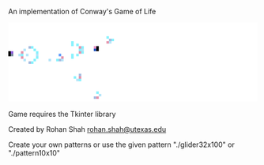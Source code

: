 An implementation of Conway's Game of Life

![alt tag](./conway.gif)


Game requires the Tkinter library

Created by Rohan Shah
rohan.shah@utexas.edu

Create your own patterns or use the given pattern "./glider32x100" or "./pattern10x10"
